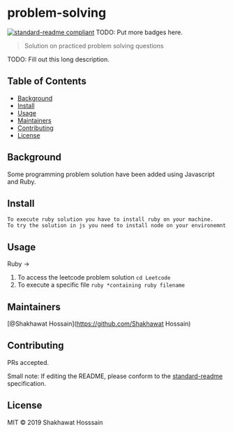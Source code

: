 # problem-solving

[![standard-readme compliant](https://img.shields.io/badge/standard--readme-OK-green.svg?style=flat-square)](https://github.com/RichardLitt/standard-readme)
TODO: Put more badges here.

> Solution on practiced problem solving questions

TODO: Fill out this long description.

## Table of Contents

- [Background](#background)
- [Install](#install)
- [Usage](#usage)
- [Maintainers](#maintainers)
- [Contributing](#contributing)
- [License](#license)

## Background
Some programming problem solution have been added using Javascript and Ruby. 

## Install

```
To execute ruby solution you have to install ruby on your machine.
To try the solution in js you need to install node on your environemnt

```

## Usage


Ruby -> 
1. To access the leetcode problem solution `cd Leetcode`
2. To execute a specific file `ruby *containing ruby filename`


## Maintainers

[@Shakhawat Hossain](https://github.com/Shakhawat Hossain)

## Contributing

PRs accepted.

Small note: If editing the README, please conform to the [standard-readme](https://github.com/RichardLitt/standard-readme) specification.

## License

MIT © 2019 Shakhawat Hosssain
